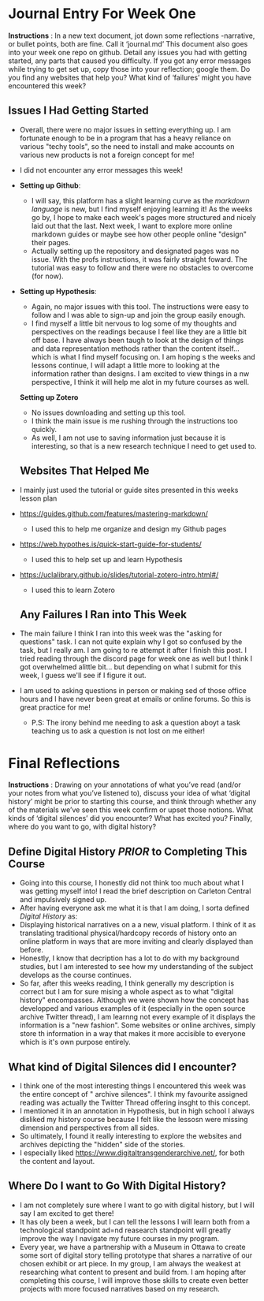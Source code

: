 # Journal Entry For Week One

**Instructions** : In a new text document, jot down some reflections -narrative, or bullet points, both are fine. Call it ‘journal.md’ This document also goes into your week one repo on github. Detail any issues you had with getting started, any parts that caused you difficulty. If you got any error messages while trying to get set up, copy those into your reflection; google them. Do you find any websites that help you? What kind of ‘failures’ might you have encountered this week?

## Issues I Had Getting Started

- Overall, there were no major issues in setting everything up. I am fortunate enough to be in a program that has a heavy reliance on various "techy tools", so the need to install and make accounts on various new products is not a foreign concept for me!
- I did not encounter any error messages this week!

- **Setting up Github**: 
  - I will say, this platform has a slight learning curve as the *markdown language* is new, but I find myself enjoying learning it! As the weeks go by, I hope to make each week's pages more structured and nicely laid out that the last. Next week, I want to explore more online markdown guides or maybe see how other people online "design" their pages. 
  - Actually setting up the repository and designated pages was no issue. With the profs instructions, it was fairly straight foward. The tutorial was easy to follow and there were no obstacles to overcome (for now).
  
- **Setting up Hypothesis**:
  - Again, no major issues with this tool. The instructions were easy to follow and I was able to sign-up and join the group easily enough.
  - I find myself a little bit nervous to log some of my thoughts and perspectives on the readings because I feel like they are a little bit off base. I have always been taugh to look at the design of things and data representation methods rather than the content itself... which is what I find myself focusing on. I am hoping s the weeks and lessons continue, I will adapt a little more to looking at the information rather than designs. I am excited to view things in a nw perspective, I think it will help me alot in my future courses as well.
  
  **Setting up Zotero**
  - No issues downloading and setting up this tool.
  - I think the main issue is me rushing through the instructions too quickly.
  - As well, I am not use to saving information just because it is interesting, so that is a new research technique I need to get used to.
  
  ## Websites That Helped Me
- I mainly just used the tutorial or guide sites presented in this weeks lesson plan
  
- https://guides.github.com/features/mastering-markdown/
  - I used this to help me organize and design my Github pages
    
- https://web.hypothes.is/quick-start-guide-for-students/
  - I used this to help set up and learn Hypothesis
    
- https://uclalibrary.github.io/slides/tutorial-zotero-intro.html#/
  - I used this to learn Zotero
    
  ## Any Failures I Ran into This Week
  
- The main failure I think I ran into this week was the "asking for questions" task. I can not quite explain why I got so confused by the task, but I really am. I am going to re attempt it after I finish this post. I tried reading through the discord page for week one as well but I think I got overwhelmed alittle bit... but depending on what I submit for this week, I guess we'll see if I figure it out.
- I am used to asking questions in person or making sed of those office hours and I have never been great at emails or online forums. So this is great practice for me!
   - P.S: The irony behind me needing to ask a question aboyt a task teaching us to ask a question is not lost on me either!
   
# Final Reflections

**Instructions** : Drawing on your annotations of what you’ve read (and/or your notes from what you’ve listened to), discuss your idea of what ‘digital history’ might be prior to starting this course, and think through whether any of the materials we’ve seen this week confirm or upset those notions. What kinds of ‘digital silences’ did you encounter? What has excited you? Finally, where do you want to go, with digital history?

## Define Digital History *PRIOR* to Completing This Course
- Going into this course, I honestly did not think too much about what I was getting myself into! I read the brief description on Carleton Central and impulsively signed up. 
- After having everyone ask me what it is that I am doing, I sorta defined *Digital History* as:
- Displaying historical narratives on a a new, visual platform. I think of it as translating traditional physical/hardcopy records of history onto an online platform in ways that are more inviting and clearly displayed than before.
- Honestly, I know that decription has a lot to do with my background studies, but I am interested to see how my understanding of the subject develops as the course continues.
- So far, after this weeks reading, I think generally my description is correct but I am for sure mising a whole aspect as to what "digital history" encompasses. Although we were shown how the concept has developped and various examples of it (especially in the open source archive Twitter thread), I am learnng not every example of it displays the information is a "new fashion". Some websites or online archives, simply store th information in a way that makes it more accisible to everyone which is it's own purpose entirely.

## What kind of Digital Silences did I encounter?
- I think one of the most interesting things I encountered this week was the entire concept of " archive silences". I think my favourite assigned reading was actually the Twitter Thread offering insght to this concept.
- I mentioned it in an annotation in Hypothesis, but in high school I always disliked my history course because I felt like the lessosn were missing dimension and perspectives from all sides. 
- So ultimately, I found it really interesting to explore the websites and archives depicting the "hidden" side of the stories.
- I especially liked https://www.digitaltransgenderarchive.net/, for both the content and layout.

## Where Do I want to Go With Digital History?
- I am not completely sure where I want to go with digital history, but I will say I am excited to get there!
- It has oly been a week, but I can tell the lessons I will learn both from a technological standpoint ad=nd reasearch standpoint will greatly improve the way I navigate my future courses in my program.
- Every year, we have a partnership with a Museum in Ottawa to create some sort of digital story telling prototype that shares a narrative of our chosen exhibit or art piece. In my group, I am always the weakest at researching what content to present and build from. I am hoping after completing this course, I will improve those skills to create even better projects with more focused narratives based on my research.

